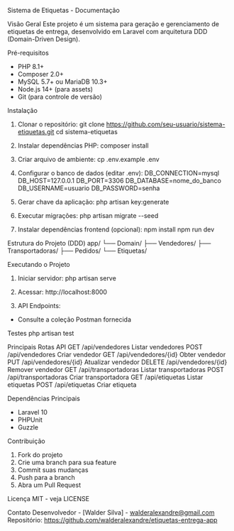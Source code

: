 Sistema de Etiquetas - Documentação

Visão Geral
Este projeto é um sistema para geração e gerenciamento de etiquetas de entrega, desenvolvido em Laravel com arquitetura DDD (Domain-Driven Design).

Pré-requisitos
- PHP 8.1+
- Composer 2.0+
- MySQL 5.7+ ou MariaDB 10.3+
- Node.js 14+ (para assets)
- Git (para controle de versão)

Instalação
1. Clonar o repositório:
git clone https://github.com/seu-usuario/sistema-etiquetas.git
cd sistema-etiquetas

2. Instalar dependências PHP:
composer install

3. Criar arquivo de ambiente:
cp .env.example .env

4. Configurar o banco de dados (editar .env):
DB_CONNECTION=mysql
DB_HOST=127.0.0.1
DB_PORT=3306
DB_DATABASE=nome_do_banco
DB_USERNAME=usuario
DB_PASSWORD=senha

5. Gerar chave da aplicação:
php artisan key:generate

6. Executar migrações:
php artisan migrate --seed

7. Instalar dependências frontend (opcional):
npm install
npm run dev

Estrutura do Projeto (DDD)
app/
└── Domain/
    ├── Vendedores/
    ├── Transportadoras/
    ├── Pedidos/
    └── Etiquetas/

Executando o Projeto
1. Iniciar servidor:
php artisan serve

2. Acessar:
http://localhost:8000

3. API Endpoints:
- Consulte a coleção Postman fornecida

Testes
php artisan test

Principais Rotas API
GET    /api/vendedores               Listar vendedores
POST   /api/vendedores               Criar vendedor
GET    /api/vendedores/{id}          Obter vendedor
PUT    /api/vendedores/{id}          Atualizar vendedor
DELETE /api/vendedores/{id}          Remover vendedor
GET    /api/transportadoras          Listar transportadoras
POST   /api/transportadoras          Criar transportadora
GET    /api/etiquetas                Listar etiquetas
POST   /api/etiquetas                Criar etiqueta

Dependências Principais
- Laravel 10
- PHPUnit
- Guzzle

Contribuição
1. Fork do projeto
2. Crie uma branch para sua feature
3. Commit suas mudanças
4. Push para a branch
5. Abra um Pull Request

Licença
MIT - veja LICENSE

Contato
Desenvolvedor - [Walder Silva] - walderalexandre@gmail.com
Repositório: https://github.com/walderalexandre/etiquetas-entrega-app